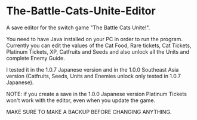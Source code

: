 # The-Battle-Cats-Unite-Editor
A save editor for the switch game "The Battle Cats Unite!".

You need to have Java installed on your PC in order to run the program. Currently you can edit the values ​​of the Cat Food, Rare tickets, Cat Tickets, Platinum Tickets, XP, Catfruits and Seeds and also unlock all the Units and complete Enemy Guide. 

I tested it in the 1.0.7 Japanese version and in the 1.0.0  Southeast Asia version (Catfruits, Seeds, Units and Enemies unlock only tested in 1.0.7 Japanese). 

NOTE: if you create a save in the 1.0.0 Japanese version Platinum Tickets won't work with the editor, even when you update the game.

MAKE SURE TO MAKE A BACKUP BEFORE CHANGING ANYTHING.
